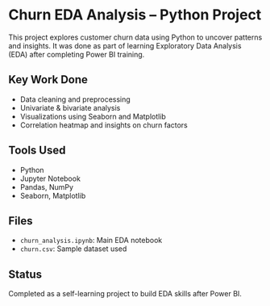 # Churn EDA Analysis – Python Project

This project explores customer churn data using Python to uncover patterns and insights. It was done as part of learning Exploratory Data Analysis (EDA) after completing Power BI training.

## Key Work Done
- Data cleaning and preprocessing
- Univariate & bivariate analysis
- Visualizations using Seaborn and Matplotlib
- Correlation heatmap and insights on churn factors

## Tools Used
- Python
- Jupyter Notebook
- Pandas, NumPy
- Seaborn, Matplotlib

## Files
- `churn_analysis.ipynb`: Main EDA notebook
-  `churn.csv`: Sample dataset used

## Status
Completed as a self-learning project to build EDA skills after Power BI.

